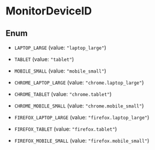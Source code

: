 # MonitorDeviceID

## Enum

- `LAPTOP_LARGE` (value: `"laptop_large"`)

- `TABLET` (value: `"tablet"`)

- `MOBILE_SMALL` (value: `"mobile_small"`)

- `CHROME_LAPTOP_LARGE` (value: `"chrome.laptop_large"`)

- `CHROME_TABLET` (value: `"chrome.tablet"`)

- `CHROME_MOBILE_SMALL` (value: `"chrome.mobile_small"`)

- `FIREFOX_LAPTOP_LARGE` (value: `"firefox.laptop_large"`)

- `FIREFOX_TABLET` (value: `"firefox.tablet"`)

- `FIREFOX_MOBILE_SMALL` (value: `"firefox.mobile_small"`)
